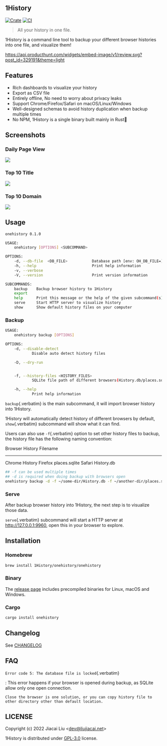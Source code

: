 ## 1History

[![Crate](https://img.shields.io/crates/v/onehistory.svg)](https://crates.io/crates/onehistory)
[![CI](https://github.com/1History/1History/actions/workflows/CI.yml/badge.svg)](https://github.com/1History/1History/actions/workflows/CI.yml)

> All your history in one file.

1History is a command line tool to backup your different browser
histories into one file, and visualize them!

[<https://api.producthunt.com/widgets/embed-image/v1/review.svg?post_id=329191&theme=light>](https://www.producthunt.com/posts/1history?utm_source=badge-review&utm_medium=badge&utm_souce=badge-1history#discussion-body)

## Features

- Rich dashboards to visualize your history
- Export as CSV file
- Entirely offline, No need to worry about privacy leaks
- Support Chrome/Firefox/Safari on macOS/Linux/Windows
- Well-designed schemas to avoid history duplication when backup
    multiple times
- No NPM, 1History is a single binary built mainly in Rust🦀

## Screenshots

### Daily Page View

![](screenshots/daily_pv.png)

### Top 10 Title

![](screenshots/top10_title.png)

### Top 10 Domain

![](screenshots/top10_domain.png)

## Usage

``` bash
onehistory 0.1.0

USAGE:
    onehistory [OPTIONS] <SUBCOMMAND>

OPTIONS:
    -d, --db-file  <DB_FILE>           Database path [env: OH_DB_FILE=] [default: ~/onehistory.db]
    -h, --help                         Print help information
    -v, --verbose
    -V, --version                      Print version information

SUBCOMMANDS:
    backup    Backup browser history to 1History
    export
    help      Print this message or the help of the given subcommand(s)
    serve     Start HTTP server to visualize history
    show      Show default history files on your computer
```

### Backup

``` bash
USAGE:
    onehistory backup [OPTIONS]

OPTIONS:
    -d, --disable-detect
            Disable auto detect history files

    -D, --dry-run


    -f, --history-files <HISTORY_FILES>
            SQLite file path of different browsers(History.db/places.sqlite...)

    -h, --help
            Print help information
```

`backup`{.verbatim} is the main subcommand, it will import browser
history into 1History.

1History will automatically detect history of different browsers by
default, `show`{.verbatim} subcommand will show what it can find.

Users can also use `-f`{.verbatim} option to set other history files to
backup, the history file has the following naming convention:

  Browser   History Filename
  --------- ------------------
  Chrome    History
  Firefox   places.sqlite
  Safari    History.db

``` bash
## -f can be used multiple times
## -d is required when doing backup with browsers open
onehistory backup -d -f ~/some-dir/History.db -f ~/another-dir/places.sqlite
```

### Serve

After backup browser history into 1History, the next step is to
visualize those data.

`serve`{.verbatim} subcommand will start a HTTP server at
<http://127.0.0.1:9960>, open this in your browser to explore.

## Installation

### Homebrew

``` bash
brew install 1History/onehistory/onehistory
```

### Binary

The [release page](https://github.com/1History/1History/releases)
includes precompiled binaries for Linux, macOS and Windows.

### Cargo

``` bash
cargo install onehistory
```

## Changelog

See [CHANGELOG](CHANGELOG.org)

## FAQ

`Error code 5: The database file is locked`{.verbatim}

:   This error happens if your browser is opened during backup, as
    SQLite allow only one open connection.

    Close the browser is one solution, or you can copy history file to
    other directory other than default location.

## LICENSE

Copyright (c) 2022 Jiacai Liu \<<dev@liujiacai.net>\>

1History is distributed under
[GPL-3.0](https://www.gnu.org/licenses/gpl-3.0.txt) license.
